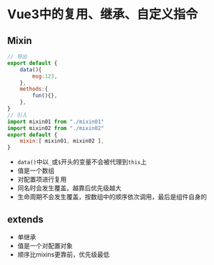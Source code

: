 # Vue3中的复用、继承、自定义指令
## Mixin
~~~js
// 导出
export default {
    data(){
        msg:123,
    },
    methods:{
        fun(){},
    },
}
// 引入
import mixin01 from "./mixin01"
import mixin02 from "./mixin02"
export default {
    mixin:[ mixin01, mixin02 ],
}
~~~
- `data()`中以`_`或`$`开头的变量不会被代理到`this`上
- 值是一个数组
- 对配置项进行复用
- 同名时会发生覆盖，越靠后优先级越大
- 生命周期不会发生覆盖，按数组中的顺序依次调用，最后是组件自身的
## extends
- 单继承
- 值是一个对配置对象
- 顺序比mixins更靠前，优先级最低
